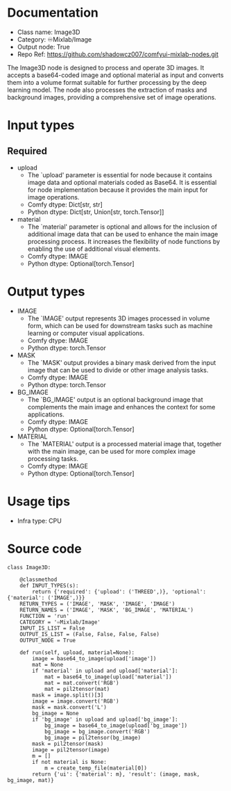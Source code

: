 # Documentation
- Class name: Image3D
- Category: ♾️Mixlab/Image
- Output node: True
- Repo Ref: https://github.com/shadowcz007/comfyui-mixlab-nodes.git

The Image3D node is designed to process and operate 3D images. It accepts a base64-coded image and optional material as input and converts them into a volume format suitable for further processing by the deep learning model. The node also processes the extraction of masks and background images, providing a comprehensive set of image operations.

# Input types
## Required
- upload
    - The `upload' parameter is essential for node because it contains image data and optional materials coded as Base64. It is essential for node implementation because it provides the main input for image operations.
    - Comfy dtype: Dict[str, str]
    - Python dtype: Dict[str, Union[str, torch.Tensor]]
- material
    - The `material' parameter is optional and allows for the inclusion of additional image data that can be used to enhance the main image processing process. It increases the flexibility of node functions by enabling the use of additional visual elements.
    - Comfy dtype: IMAGE
    - Python dtype: Optional[torch.Tensor]

# Output types
- IMAGE
    - The `IMAGE' output represents 3D images processed in volume form, which can be used for downstream tasks such as machine learning or computer visual applications.
    - Comfy dtype: IMAGE
    - Python dtype: torch.Tensor
- MASK
    - The `MASK' output provides a binary mask derived from the input image that can be used to divide or other image analysis tasks.
    - Comfy dtype: IMAGE
    - Python dtype: torch.Tensor
- BG_IMAGE
    - The `BG_IMAGE' output is an optional background image that complements the main image and enhances the context for some applications.
    - Comfy dtype: IMAGE
    - Python dtype: Optional[torch.Tensor]
- MATERIAL
    - The `MATERIAL' output is a processed material image that, together with the main image, can be used for more complex image processing tasks.
    - Comfy dtype: IMAGE
    - Python dtype: Optional[torch.Tensor]

# Usage tips
- Infra type: CPU

# Source code
```
class Image3D:

    @classmethod
    def INPUT_TYPES(s):
        return {'required': {'upload': ('THREED',)}, 'optional': {'material': ('IMAGE',)}}
    RETURN_TYPES = ('IMAGE', 'MASK', 'IMAGE', 'IMAGE')
    RETURN_NAMES = ('IMAGE', 'MASK', 'BG_IMAGE', 'MATERIAL')
    FUNCTION = 'run'
    CATEGORY = '♾️Mixlab/Image'
    INPUT_IS_LIST = False
    OUTPUT_IS_LIST = (False, False, False, False)
    OUTPUT_NODE = True

    def run(self, upload, material=None):
        image = base64_to_image(upload['image'])
        mat = None
        if 'material' in upload and upload['material']:
            mat = base64_to_image(upload['material'])
            mat = mat.convert('RGB')
            mat = pil2tensor(mat)
        mask = image.split()[3]
        image = image.convert('RGB')
        mask = mask.convert('L')
        bg_image = None
        if 'bg_image' in upload and upload['bg_image']:
            bg_image = base64_to_image(upload['bg_image'])
            bg_image = bg_image.convert('RGB')
            bg_image = pil2tensor(bg_image)
        mask = pil2tensor(mask)
        image = pil2tensor(image)
        m = []
        if not material is None:
            m = create_temp_file(material[0])
        return {'ui': {'material': m}, 'result': (image, mask, bg_image, mat)}
```
